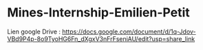 # Mines-Internship-Emilien-Petit

Lien google Drive : https://docs.google.com/document/d/1q-Jdov-VBd9P4p-8o9TyoHG6Fn_dXgxV3nFrFseniAU/edit?usp=share_link
